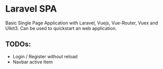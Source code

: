 # Laravel SPA
Basic Single Page Application with Laravel, Vuejs, Vue-Router, Vuex and UIkit3.
Can be used to quickstart an web application.

## TODOs:
- Login / Register without reload
- Navbar active Item
